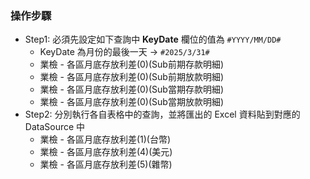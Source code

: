 ### 操作步驟
- Step1: 必須先設定如下查詢中 **KeyDate** 欄位的值為 `#YYYY/MM/DD#`
    - KeyDate 為月份的最後一天 -> `#2025/3/31#`
    - 業檢 - 各區月底存放利差(0)(Sub前期存款明細)
    - 業檢 - 各區月底存放利差(0)(Sub前期放款明細)
    - 業檢 - 各區月底存放利差(0)(Sub當期存款明細)
    - 業檢 - 各區月底存放利差(0)(Sub當期放款明細)
- Step2: 分別執行各自表格中的查詢，並將匯出的 Excel 資料貼到對應的 DataSource 中
    - 業檢 - 各區月底存放利差(1)(台幣)
    - 業檢 - 各區月底存放利差(4)(美元)
    - 業檢 - 各區月底存放利差(5)(雜幣)